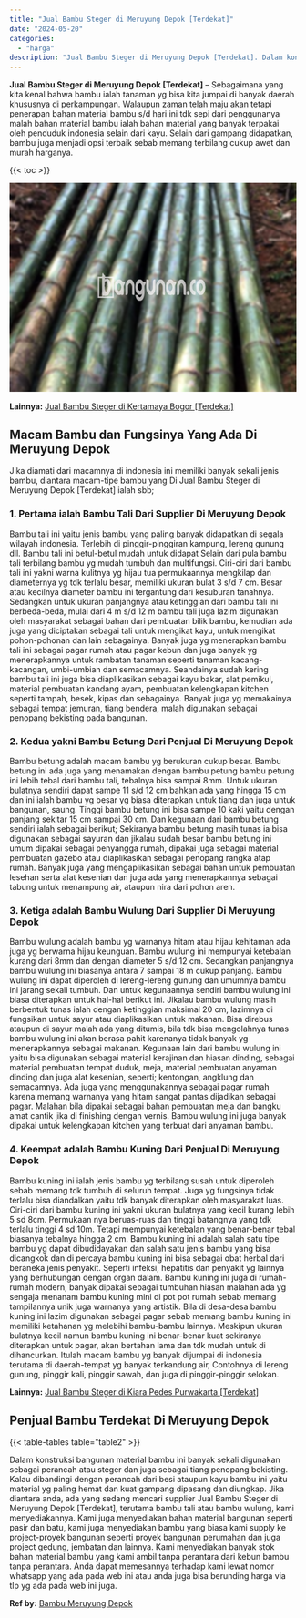 ```yaml
---
title: "Jual Bambu Steger di Meruyung Depok [Terdekat]"
date: "2024-05-20"
categories: 
  - "harga"
description: "Jual Bambu Steger di Meruyung Depok [Terdekat]. Dalam konstruksi bangunan material bambu ini banyak sekali digunakan sebagai perancah atau steger dan juga se..."
---
```


**Jual Bambu Steger di Meruyung Depok \[Terdekat\]** – Sebagaimana yang kita kenal bahwa bambu ialah tanaman yg bisa kita jumpai di banyak daerah khususnya di perkampungan. Walaupun zaman telah maju akan tetapi penerapan bahan material bambu s/d hari ini tdk sepi dari penggunanya malah bahan material bambu ialah bahan material yang banyak terpakai oleh penduduk indonesia selain dari kayu. Selain dari gampang didapatkan, bambu juga menjadi opsi terbaik sebab memang terbilang cukup awet dan murah harganya.

{{< toc >}}

![Jual Bambu Steger di Meruyung Depok [Terdekat]](/images/jual-bambu-tali-26.png)

**Lainnya:** [Jual Bambu Steger di Kertamaya Bogor \[Terdekat\]](https://bambu.bangunan.co/jual-bambu-steger-di-kertamaya-bogor-terdekat/)

## Macam Bambu dan Fungsinya Yang Ada Di Meruyung Depok

Jika diamati dari macamnya di indonesia ini memiliki banyak sekali jenis bambu, diantara macam-tipe bambu yang Di Jual Bambu Steger di Meruyung Depok \[Terdekat\] ialah sbb;

### 1\. Pertama ialah Bambu Tali Dari Supplier Di Meruyung Depok

Bambu tali ini yaitu jenis bambu yang paling banyak didapatkan di segala wilayah indonesia. Terlebih di pinggir-pinggiran kampung, lereng gunung dll. Bambu tali ini betul-betul mudah untuk didapat Selain dari pula bambu tali terbilang bambu yg mudah tumbuh dan multifungsi. Ciri-ciri dari bambu tali ini yakni warna kulitnya yg hijau tua permukaannya mengkilap dan diameternya yg tdk terlalu besar, memiliki ukuran bulat 3 s/d 7 cm. Besar atau kecilnya diameter bambu ini tergantung dari kesuburan tanahnya. Sedangkan untuk ukuran panjangnya atau ketinggian dari bambu tali ini berbeda-beda, mulai dari 4 m s/d 12 m bambu tali juga lazim digunakan oleh masyarakat sebagai bahan dari pembuatan bilik bambu, kemudian ada juga yang diciptakan sebagai tali untuk mengikat kayu, untuk mengikat pohon-pohonan dan lain sebagainya. Banyak juga yg menerapkan bambu tali ini sebagai pagar rumah atau pagar kebun dan juga banyak yg menerapkannya untuk rambatan tanaman seperti tanaman kacang-kacangan, umbi-umbian dan semacamnya. Seandainya sudah kering bambu tali ini juga bisa diaplikasikan sebagai kayu bakar, alat pemikul, material pembuatan kandang ayam, pembuatan kelengkapan kitchen seperti tampah, besek, kipas dan sebagainya. Banyak juga yg memakainya sebagai tempat jemuran, tiang bendera, malah digunakan sebagai penopang bekisting pada bangunan.

### 2\. Kedua yakni Bambu Betung Dari Penjual Di Meruyung Depok

Bambu betung adalah macam bambu yg berukuran cukup besar. Bambu betung ini ada juga yang menamakan dengan bambu petung bambu petung ini lebih tebal dari bambu tali, tebalnya bisa sampai 8mm. Untuk ukuran bulatnya sendiri dapat sampe 11 s/d 12 cm bahkan ada yang hingga 15 cm dan ini ialah bambu yg besar yg biasa diterapkan untuk tiang dan juga untuk bangunan, saung. Tinggi bambu betung ini bisa sampe 10 kaki yaitu dengan panjang sekitar 15 cm sampai 30 cm. Dan kegunaan dari bambu betung sendiri ialah sebagai berikut; Sekiranya bambu betung masih tunas ia bisa digunakan sebagai sayuran dan jikalau sudah besar bambu betung ini umum dipakai sebagai penyangga rumah, dipakai juga sebagai material pembuatan gazebo atau diaplikasikan sebagai penopang rangka atap rumah. Banyak juga yang mengaplikasikan sebagai bahan untuk pembuatan lesehan serta alat kesenian dan juga ada yang menerapkannya sebagai tabung untuk menampung air, ataupun nira dari pohon aren.

### 3\. Ketiga adalah Bambu Wulung Dari Supplier Di Meruyung Depok

Bambu wulung adalah bambu yg warnanya hitam atau hijau kehitaman ada juga yg berwarna hijau keunguan. Bambu wulung ini mempunyai ketebalan kurang dari 8mm dan dengan diameter 5 s/d 12 cm. Sedangkan panjangnya bambu wulung ini biasanya antara 7 sampai 18 m cukup panjang. Bambu wulung ini dapat diperoleh di lereng-lereng gunung dan umumnya bambu ini jarang sekali tumbuh. Dan untuk kegunaannya sendiri bambu wulung ini biasa diterapkan untuk hal-hal berikut ini. Jikalau bambu wulung masih berbentuk tunas ialah dengan ketinggian maksimal 20 cm, lazimnya di fungsikan untuk sayur atau diaplikasikan untuk makanan. Bisa direbus ataupun di sayur malah ada yang ditumis, bila tdk bisa mengolahnya tunas bambu wulung ini akan berasa pahit karenanya tidak banyak yg menerapkannya sebagai makanan. Kegunaan lain dari bambu wulung ini yaitu bisa digunakan sebagai material kerajinan dan hiasan dinding, sebagai material pembuatan tempat duduk, meja, material pembuatan anyaman dinding dan juga alat kesenian, seperti; kentongan, angklung dan semacamnya. Ada juga yang menggunakannya sebagai pagar rumah karena memang warnanya yang hitam sangat pantas dijadikan sebagai pagar. Malahan bila dipakai sebagai bahan pembuatan meja dan bangku amat cantik jika di finishing dengan vernis. Bambu wulung ini juga banyak dipakai untuk kelengkapan kitchen yang terbuat dari anyaman bambu.

### 4\. Keempat adalah Bambu Kuning Dari Penjual Di Meruyung Depok

Bambu kuning ini ialah jenis bambu yg terbilang susah untuk diperoleh sebab memang tdk tumbuh di seluruh tempat. Juga yg fungsinya tidak terlalu bisa diandalkan yaitu tdk banyak diterapkan oleh masyarakat luas. Ciri-ciri dari bambu kuning ini yakni ukuran bulatnya yang kecil kurang lebih 5 sd 8cm. Permukaan nya beruas-ruas dan tinggi batangnya yang tdk terlalu tinggi 4 sd 10m. Tetapi mempunyai ketebalan yang benar-benar tebal biasanya tebalnya hingga 2 cm. Bambu kuning ini adalah salah satu tipe bambu yg dapat dibudidayakan dan salah satu jenis bambu yang bisa dicangkok dan di percaya bambu kuning ini bisa sebagai obat herbal dari beraneka jenis penyakit. Seperti infeksi, hepatitis dan penyakit yg lainnya yang berhubungan dengan organ dalam. Bambu kuning ini juga di rumah-rumah modern, banyak dipakai sebagai tumbuhan hiasan malahan ada yg sengaja menanam bambu kuning mini di pot pot rumah sebab memang tampilannya unik juga warnanya yang artistik. Bila di desa-desa bambu kuning ini lazim digunakan sebagai pagar sebab memang bambu kuning ini memiliki ketahanan yg melebihi bambu-bambu lainnya. Meskipun ukuran bulatnya kecil namun bambu kuning ini benar-benar kuat sekiranya diterapkan untuk pagar, akan bertahan lama dan tdk mudah untuk di dihancurkan. Itulah macam bambu yg banyak dijumpai di indonesia terutama di daerah-tempat yg banyak terkandung air, Contohnya di lereng gunung, pinggir kali, pinggir sawah, dan juga di pinggir-pinggir selokan.

**Lainnya:** [Jual Bambu Steger di Kiara Pedes Purwakarta \[Terdekat\]](https://bambu.bangunan.co/jual-bambu-steger-di-kiara-pedes-purwakarta-terdekat/)

## Penjual Bambu Terdekat Di Meruyung Depok

{{< table-tables table="table2" >}}

Dalam konstruksi bangunan material bambu ini banyak sekali digunakan sebagai perancah atau steger dan juga sebagai tiang penopang bekisting. Kalau dibandingi dengan perancah dari besi ataupun kayu bambu ini yaitu material yg paling hemat dan kuat gampang dipasang dan diungkap. Jika diantara anda, ada yang sedang mencari supplier Jual Bambu Steger di Meruyung Depok \[Terdekat\], terutama bambu tali atau bambu wulung, kami menyediakannya. Kami juga menyediakan bahan material bangunan seperti pasir dan batu, kami juga menyediakan bambu yang biasa kami supply ke project-proyek bangunan seperti proyek bangunan perumahan dan juga project gedung, jembatan dan lainnya. Kami menyediakan banyak stok bahan material bambu yang kami ambil tanpa perantara dari kebun bambu tanpa perantara. Anda dapat memesannya terhadap kami lewat nomor whatsapp yang ada pada web ini atau anda juga bisa berunding harga via tlp yg ada pada web ini juga.

**Ref by:** [Bambu Meruyung Depok](https://id.wikipedia.org/wiki/Bambu)
